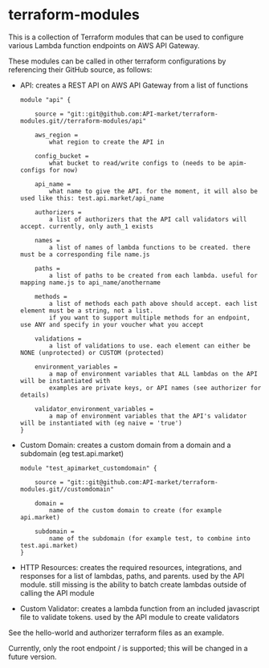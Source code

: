 # terraform-modules

This is a collection of Terraform modules that can be used to configure various Lambda function endpoints on AWS API Gateway.

These modules can be called in other terraform configurations by referencing their GitHub source, as follows:

* API: creates a REST API on AWS API Gateway from a list of functions

    ```HCL
    module "api" {

        source = "git::git@github.com:API-market/terraform-modules.git//terraform-modules/api"

        aws_region =
            what region to create the API in

        config_bucket =
            what bucket to read/write configs to (needs to be apim-configs for now)

        api_name =
            what name to give the API. for the moment, it will also be used like this: test.api.market/api_name

        authorizers =
            a list of authorizers that the API call validators will accept. currently, only auth_1 exists

        names =
            a list of names of lambda functions to be created. there must be a corresponding file name.js

        paths =
            a list of paths to be created from each lambda. useful for mapping name.js to api_name/anothername

        methods =
            a list of methods each path above should accept. each list element must be a string, not a list.
            if you want to support multiple methods for an endpoint, use ANY and specify in your voucher what you accept

        validations =
            a list of validations to use. each element can either be NONE (unprotected) or CUSTOM (protected)

        environment_variables =
            a map of environment variables that ALL lambdas on the API will be instantiated with
            examples are private keys, or API names (see authorizer for details)

        validator_environment_variables =
            a map of environment variables that the API's validator will be instantiated with (eg naive = 'true')
    }

    ```

* Custom Domain: creates a custom domain from a domain and a subdomain (eg test.api.market)

    ```HCL
    module "test_apimarket_customdomain" {

        source = "git::git@github.com:API-market/terraform-modules.git//customdomain"

        domain =
            name of the custom domain to create (for example api.market)

        subdomain =
            name of the subdomain (for example test, to combine into test.api.market)
    }
    ```

* HTTP Resources: creates the required resources, integrations, and responses for a list of lambdas, paths, and parents. used by the API module. still missing is the ability to batch create lambdas outside of calling the API module

* Custom Validator: creates a lambda function from an included javascript file to validate tokens. used by the API module to create validators

See the hello-world and authorizer terraform files as an example.

Currently, only the root endpoint / is supported; this will be changed in a future version.
